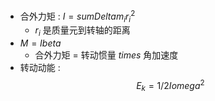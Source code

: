 - 合外力矩 : $I = sum Delta m_i r_i^2$
    - $r_i$ 是质量元到转轴的距离
- $M = I beta$
    - 合外力矩 = 转动惯量 $times$ 角加速度
- 转动动能 : $$E_k = 1 / 2 I omega^2$$
